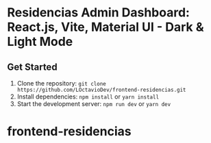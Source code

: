 # Residencias Admin Dashboard: React.js, Vite, Material UI - Dark & Light Mode


## Get Started

1. Clone the repository: `git clone https://github.com/LOctavioDev/frontend-residencias.git`
2. Install dependencies: `npm install` or `yarn install`
3. Start the development server: `npm run dev` or `yarn dev`


# frontend-residencias
